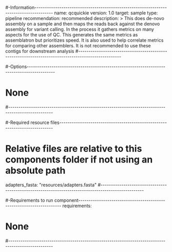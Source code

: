 #-Information---------------------------------------------------------------------------------------
name: qcquickie
version: 1.0
target: sample
type: pipeline
recommendation: recommended
description: >
  This does de-novo assembly on a sample and then maps the reads back against the denovo assembly
  for variant calling. In the process it gathers metrics on many aspects for the use of QC. This
  generates the same metrics as assemblatron but prioritizes speed. It is also used to help 
  correlate metrics for comparing other assemblers. It is not recommended to use these contigs for 
  downstream analysis
#---------------------------------------------------------------------------------------------------

#-Options-------------------------------------------------------------------------------------------
# None
#---------------------------------------------------------------------------------------------------

#-Required resource files---------------------------------------------------------------------------
# Relative files are relative to this components folder if not using an absolute path
adapters_fasta: "resources/adapters.fasta"
#---------------------------------------------------------------------------------------------------

#-Requirements to run component---------------------------------------------------------------------
requirements:
  # None
#---------------------------------------------------------------------------------------------------
